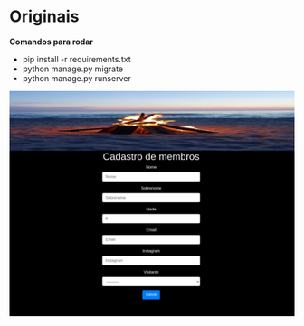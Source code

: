 # Originais


**Comandos para rodar**

- pip install -r requirements.txt
- python manage.py migrate
- python manage.py runserver

 
<img src="./staticfiles/originais.png" alt="Rest Form">
